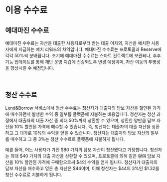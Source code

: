 # 이용 수수료

## 예대마진 수수료

예대마진 수수료는 자산을 대출한 사용자로부터 받는 대출 이자와, 자산을 예치한 사용자에게 지급하는 예치 리워드의 차익입니다. 예대마진 수수료는 프로토콜과 Reserve에 각각 50%씩 분배됩니다. 초기에 예대마진 수수료는 스마트 컨트랙트에 보관되나, 추후 기능 업데이트를 통해 재단 운영 지갑에 전송되도록 변경 예정이며, 자산 이동의 투명성을 향상시킬 수 예정입니다.

<figure><img src="../../.gitbook/assets/스크린샷 2023-01-25 오후 8.19.17.png" alt=""><figcaption></figcaption></figure>

## 청산 수수료

Lend\&Borrow 서비스에서 청산 수수료는 청산자가 대출자의 담보 자산을 할인된 가격에 매수하면서 발생한 수익 중 일부를 플랫폼에 지불하는 비용입니다. 청산자는 청산 과정에서 대출자의 대출 자산 중 최대 50%까지 상환할 수 있으며, 상환한 양만큼 담보 자산을 10% 할인된 가격에 매수할 수 있습니다. 즉, 청산자는 대출자의 대출 자산을 상환하고 그 대가로 10%의 수익을 얻을 수 있습니다. 청산자는 대출자의 담보 자산의 일부를 매수하고 그 중 3%는 청산 수수료로 플랫폼에 지불하게 됩니다.

예를 들어, 어느 사용자가 가진 $80 가치의 담보 자산이 청산됐다고 가정합니다. 청산자는 최대 $40 가치의 대출 자산을 상환할 수 있으며, 프로토콜에 의해 같은 ~~양의~~ 담보 자산을 10% 할인된 가격에 구매함으로써 $4의 수익을 얻게 됩니다. 청산자가 대출자의 담보 자산을 매수하고 얻은 총 자산은 $44이며, 이때 청산자는 $44의 3%인 $1.32를 청산 수수료로 지불하게 됩니다.
